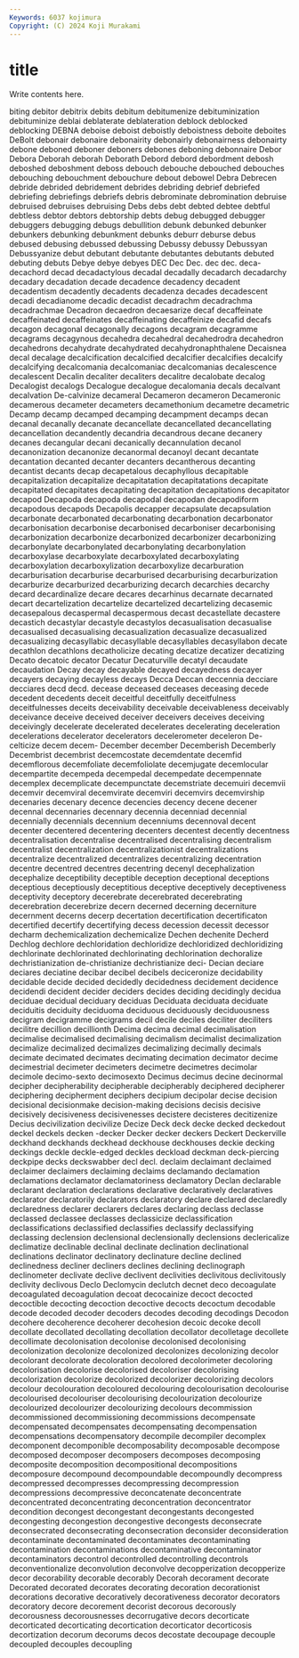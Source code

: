 ```yaml
---
Keywords: 6037 kojimura
Copyright: (C) 2024 Koji Murakami
---
```


# title

Write contents here.



biting debitor debitrix debits debitum
debitumenize debituminization debituminize deblai deblaterate deblateration deblock deblocked deblocking DEBNA
deboise deboist deboistly deboistness deboite deboites DeBolt debonair debonaire debonairity
debonairly debonairness debonairty debone deboned deboner deboners debones deboning debonnaire
Debor Debora Deborah deborah Deborath Debord debord debordment debosh deboshed
deboshment deboss debouch debouche debouched debouches debouching debouchment debouchure debout
debowel Debra Debrecen debride debrided debridement debrides debriding debrief debriefed
debriefing debriefings debriefs debris debrominate debromination debruise debruised debruises debruising
Debs debs debt debted debtee debtful debtless debtor debtors debtorship
debts debug debugged debugger debuggers debugging debugs debullition debunk debunked
debunker debunkers debunking debunkment debunks deburr deburse debus debused debusing
debussed debussing Debussy debussy Debussyan Debussyanize debut debutant debutante debutantes
debutants debuted debuting debuts Debye debye debyes DEC Dec Dec.
dec dec. deca- decachord decad decadactylous decadal decadally decadarch decadarchy
decadary decadation decade decadence decadency decadent decadentism decadently decadents decadenza
decades decadescent decadi decadianome decadic decadist decadrachm decadrachma decadrachmae Decadron
decaedron decaesarize decaf decaffeinate decaffeinated decaffeinates decaffeinating decaffeinize decafid decafs
decagon decagonal decagonally decagons decagram decagramme decagrams decagynous decahedra decahedral
decahedrodra decahedron decahedrons decahydrate decahydrated decahydronaphthalene Decaisnea decal decalage decalcification
decalcified decalcifier decalcifies decalcify decalcifying decalcomania decalcomaniac decalcomanias decalescence decalescent
Decalin decaliter decaliters decalitre decalobate decalog Decalogist decalogs Decalogue decalogue
decalomania decals decalvant decalvation De-calvinize decameral Decameron decameron Decameronic decamerous
decameter decameters decamethonium decametre decametric Decamp decamp decamped decamping decampment
decamps decan decanal decanally decanate decancellate decancellated decancellating decancellation decandently
decandria decandrous decane decanery decanes decangular decani decanically decannulation decanol
decanonization decanonize decanormal decanoyl decant decantate decantation decanted decanter decanters
decantherous decanting decantist decants decap decapetalous decaphyllous decapitable decapitalization decapitalize
decapitatation decapitatations decapitate decapitated decapitates decapitating decapitation decapitations decapitator decapod
Decapoda decapoda decapodal decapodan decapodiform decapodous decapods Decapolis decapper decapsulate
decapsulation decarbonate decarbonated decarbonating decarbonation decarbonator decarbonisation decarbonise decarbonised decarboniser
decarbonising decarbonization decarbonize decarbonized decarbonizer decarbonizing decarbonylate decarbonylated decarbonylating decarbonylation
decarboxylase decarboxylate decarboxylated decarboxylating decarboxylation decarboxylization decarboxylize decarburation decarburisation decarburise
decarburised decarburising decarburization decarburize decarburized decarburizing decarch decarchies decarchy decard
decardinalize decare decares decarhinus decarnate decarnated decart decartelization decartelize decartelized
decartelizing decasemic decasepalous decaspermal decaspermous decast decastellate decastere decastich decastylar
decastyle decastylos decasualisation decasualise decasualised decasualising decasualization decasualize decasualized decasualizing
decasyllabic decasyllable decasyllables decasyllabon decate decathlon decathlons decatholicize decating decatize
decatizer decatizing Decato decatoic decator Decatur Decaturville decatyl decaudate decaudation
Decay decay decayable decayed decayedness decayer decayers decaying decayless decays
Decca Deccan deccennia decciare decciares decd decd. decease deceased deceases
deceasing decede decedent decedents deceit deceitful deceitfully deceitfulness deceitfulnesses deceits
deceivability deceivable deceivableness deceivably deceivance deceive deceived deceiver deceivers deceives
deceiving deceivingly decelerate decelerated decelerates decelerating deceleration decelerations decelerator decelerators
decelerometer deceleron De-celticize decem decem- December december Decemberish Decemberly Decembrist
decembrist decemcostate decemdentate decemfid decemflorous decemfoliate decemfoliolate decemjugate decemlocular decempartite
decempeda decempedal decempedate decempennate decemplex decemplicate decempunctate decemstriate decemuiri decemvii
decemvir decemviral decemvirate decemviri decemvirs decemvirship decenaries decenary decence decencies
decency decene decener decennal decennaries decennary decennia decenniad decennial decennially
decennials decennium decenniums decennoval decent decenter decentered decentering decenters decentest
decently decentness decentralisation decentralise decentralised decentralising decentralism decentralist decentralization decentralizationist
decentralizations decentralize decentralized decentralizes decentralizing decentration decentre decentred decentres decentring
decenyl decephalization decephalize deceptibility deceptible deception deceptional deceptions deceptious deceptiously
deceptitious deceptive deceptively deceptiveness deceptivity deceptory decerebrate decerebrated decerebrating decerebration
decerebrize decern decerned decerning decerniture decernment decerns decerp decertation decertification
decertificaton decertified decertify decertifying decess decession decessit decessor decharm dechemicalization
dechemicalize Dechen dechenite Decherd Dechlog dechlore dechloridation dechloridize dechloridized dechloridizing
dechlorinate dechlorinated dechlorinating dechlorination dechoralize dechristianization de-christianize dechristianize deci- Decian
deciare deciares deciatine decibar decibel decibels deciceronize decidability decidable decide
decided decidedly decidedness decidement decidence decidendi decident decider deciders decides
deciding decidingly decidua deciduae decidual deciduary deciduas Deciduata deciduata deciduate
deciduitis deciduity deciduoma deciduous deciduously deciduousness decigram decigramme decigrams decil
decile deciles deciliter deciliters decilitre decillion decillionth Decima decima decimal
decimalisation decimalise decimalised decimalising decimalism decimalist decimalization decimalize decimalized decimalizes
decimalizing decimally decimals decimate decimated decimates decimating decimation decimator decime
decimestrial decimeter decimeters decimetre decimetres decimolar decimole decimo-sexto decimosexto Decimus
decimus decine decinormal decipher decipherability decipherable decipherably deciphered decipherer deciphering
decipherment deciphers decipium decipolar decise decision decisional decisionmake decision-making decisions
decisis decisive decisively decisiveness decisivenesses decistere decisteres decitizenize Decius decivilization
decivilize Decize Deck deck decke decked deckedout deckel deckels decken
-decker Decker decker deckers Deckert Deckerville deckhand deckhands deckhead deckhouse
deckhouses deckie decking deckings deckle deckle-edged deckles deckload deckman deck-piercing
deckpipe decks deckswabber decl decl. declaim declaimant declaimed declaimer declaimers
declaiming declaims declamando declamation declamations declamator declamatoriness declamatory Declan declarable
declarant declaration declarations declarative declaratively declaratives declarator declaratorily declarators declaratory
declare declared declaredly declaredness declarer declarers declares declaring declass declasse
declassed declassee declasses declassicize declassification declassifications declassified declassifies declassify declassifying
declassing declension declensional declensionally declensions declericalize declimatize declinable declinal declinate
declination declinational declinations declinator declinatory declinature decline declined declinedness decliner
decliners declines declining declinograph declinometer declivate declive declivent declivities declivitous
declivitously declivity declivous Declo Declomycin declutch decnet deco decoagulate decoagulated
decoagulation decoat decocainize decoct decocted decoctible decocting decoction decoctive decocts
decoctum decodable decode decoded decoder decoders decodes decoding decodings Decodon
decohere decoherence decoherer decohesion decoic decoke decoll decollate decollated decollating
decollation decollator decolletage decollete decollimate decolonisation decolonise decolonised decolonising decolonization
decolonize decolonized decolonizes decolonizing decolor decolorant decolorate decoloration decolored decolorimeter
decoloring decolorisation decolorise decolorised decoloriser decolorising decolorization decolorize decolorized decolorizer
decolorizing decolors decolour decolouration decoloured decolouring decolourisation decolourise decolourised decolouriser
decolourising decolourization decolourize decolourized decolourizer decolourizing decolours decommission decommissioned decommissioning
decommissions decompensate decompensated decompensates decompensating decompensation decompensations decompensatory decompile decompiler
decomplex decomponent decomponible decomposability decomposable decompose decomposed decomposer decomposers decomposes
decomposing decomposite decomposition decompositional decompositions decomposure decompound decompoundable decompoundly decompress
decompressed decompresses decompressing decompression decompressions decompressive deconcatenate deconcentrate deconcentrated deconcentrating
deconcentration deconcentrator decondition decongest decongestant decongestants decongested decongesting decongestion decongestive
decongests deconsecrate deconsecrated deconsecrating deconsecration deconsider deconsideration decontaminate decontaminated decontaminates
decontaminating decontamination decontaminations decontaminative decontaminator decontaminators decontrol decontrolled decontrolling decontrols
deconventionalize deconvolution deconvolve decopperization decopperize decor decorability decorable decorably Decorah
decorament decorate Decorated decorated decorates decorating decoration decorationist decorations decorative
decoratively decorativeness decorator decorators decoratory decore decorement decorist decorous decorously
decorousness decorousnesses decorrugative decors decorticate decorticated decorticating decortication decorticator decorticosis
decortization decorum decorums decos decostate decoupage decouple decoupled decouples decoupling
